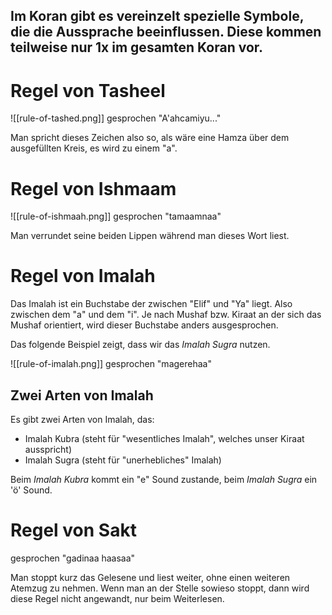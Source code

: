 ## Im Koran gibt es vereinzelt spezielle Symbole, die die Aussprache beeinflussen. Diese kommen teilweise nur 1x im gesamten Koran vor.

# Regel von Tasheel
![[rule-of-tashed.png]]
gesprochen "A'ahcamiyu..."

Man spricht dieses Zeichen also so, als wäre eine Hamza über dem ausgefüllten Kreis, es wird zu einem "a".

# Regel von Ishmaam
![[rule-of-ishmaah.png]]
gesprochen "tamaamnaa"

Man verrundet seine beiden Lippen während man dieses Wort liest.

# Regel von Imalah
Das Imalah ist ein Buchstabe der zwischen "Elif" und "Ya" liegt.
Also zwischen dem "a" und dem "i". Je nach Mushaf bzw. Kiraat an der sich das Mushaf orientiert, wird dieser Buchstabe anders ausgesprochen.

Das folgende Beispiel zeigt, dass wir das *Imalah Sugra* nutzen.

![[rule-of-imalah.png]]
gesprochen "magerehaa"

## Zwei Arten von Imalah
Es gibt zwei Arten von Imalah, das:
- Imalah Kubra (steht für "wesentliches Imalah", welches unser Kiraat ausspricht) 
- Imalah Sugra (steht für "unerhebliches" Imalah)

Beim *Imalah Kubra* kommt ein "e" Sound zustande, beim *Imalah Sugra* ein 'ö' Sound.

# Regel von Sakt
gesprochen "gadinaa haasaa"

Man stoppt kurz das Gelesene und liest weiter, ohne einen weiteren Atemzug zu nehmen. Wenn man an der Stelle sowieso stoppt, dann wird diese Regel nicht angewandt, nur beim Weiterlesen.